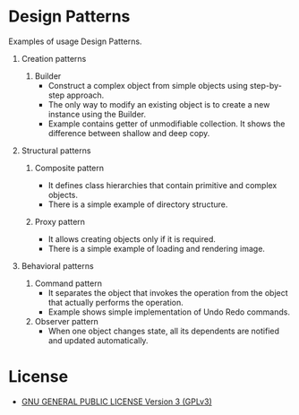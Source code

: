 # Design Patterns
Examples of usage Design Patterns.

1. Creation patterns
   1. Builder
      * Construct a complex object from simple objects using step-by-step approach.
      * The only way to modify an existing object is to create a new instance using the Builder.
      * Example contains getter of unmodifiable collection. It shows the difference between shallow and deep copy.
    
1. Structural patterns
   
   1. Composite pattern
      * It defines class hierarchies that contain primitive and complex objects.
      * There is a simple example of directory structure.
      
   1. Proxy pattern
      * It allows creating objects only if it is required. 
      * There is a simple example of loading and rendering image.
   
1. Behavioral patterns
   1. Command pattern
      * It separates the object that invokes the operation from the object that actually performs the operation.
      * Example shows simple implementation of Undo Redo commands.
   1. Observer pattern
      * When one object changes state, all its dependents are notified and updated automatically.

License
========
- [GNU GENERAL PUBLIC LICENSE Version 3 (GPLv3)](LICENSE.md)